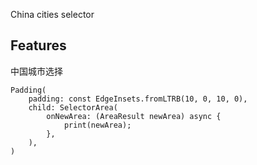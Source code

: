 
China cities selector

## Features
中国城市选择


```
Padding(
    padding: const EdgeInsets.fromLTRB(10, 0, 10, 0),
    child: SelectorArea(
        onNewArea: (AreaResult newArea) async {
            print(newArea);
        },
    ),
)
```
